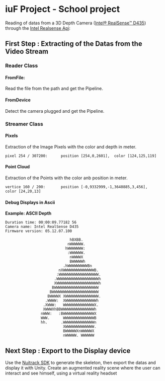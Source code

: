 # iuF Project - School project
Reading of datas from a 3D Depth Camera ([Intel® RealSense™ D435](https://www.intelrealsense.com/depth-camera-d435/)) through the [Intel Realsense Api](https://github.com/IntelRealSense/librealsense):

## First Step : Extracting of the Datas from the Video Stream

### Reader Class
#### FromFile: 
Read the file from the path and get the Pipeline.

#### FromDevice
Detect the camera plugged and get the Pipeline.

### Streamer Class
#### Pixels
Extraction of the Image Pixels with the color and depth in meter.
```
pixel 254 / 307200:      position [254,0,2601],  color [124,125,119]
```
#### Point Cloud
Extraction of the Points with the color anb position in meter.
```
vertice 160 / 200:       position [-0,9332999,-1,3640885,3,456],  color [24,20,13]
```

#### Debug Displays in Ascii
**Example: ASCII Depth**
```
Duration time: 00:00:09.77182 56
Camera name: Intel RealSense D435
Firmware version: 05.12.07.100

                             hBXBB.
                            nWWWWWW.
                           hWWWWWWW:
                            :WWWWWW.
                             nWWWWX
                             BWWWWWh
                          .hWWWWWWWWWBn
                        nXWWWWWWWWWWWWWWB.
                       :WWWWWWWWWWWWWWWWWW.
                      .WWWWWWWWWWWWWWWWWWWh
                      XWWWWWWWWWWWWWWWWWWWh
                     BWWWWWWWWWWWWWWWWWWWW
                    BWWWWWWWWWWWWWWWWWWWWW
                   BWWWWX XWWWWWWWWWWWWWWW.
                  .WWWW:  XWWWWWWWWWWWWWWh
                 .XWWW:   WWWWWWWWWWWWWWX.
                 XWWWXhBBWWWWWWWWWWWWWWWh
                nWWW:   :BWWWWWWWWWWWWWWX
                WWW.      WWWWWWWWWWWWWWB
                hh.      .WWWWWWWWWWWWWWn
                          XWWWWWWWWWWWWW.
                          BWWWWWXnWWWWWX
                          nWWWWW. WWWWWW
```

## Next Step : Export to the Display device

Use the [Nuitrack SDK](https://github.com/3DiVi/nuitrack-sdk) to generate the skeleton, then export the datas and display it with Unity.
Create an augmented reality scene where the user can interact and see himself, using a virtual reality headset

